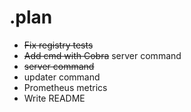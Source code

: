 # .plan

* ~~Fix registry tests~~
* ~~Add cmd with Cobra~~ server command
* ~~server command~~
* updater command
* Prometheus metrics
* Write README
